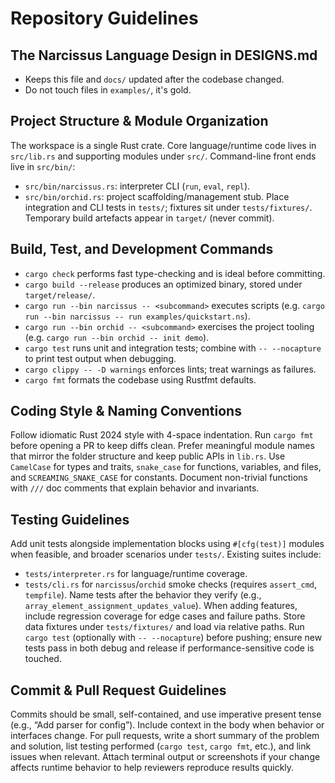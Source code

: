 # Repository Guidelines

## The Narcissus Language Design in DESIGNS.md
- Keeps this file and `docs/` updated after the codebase changed.
- Do not touch files in `examples/`, it's gold.

## Project Structure & Module Organization
The workspace is a single Rust crate. Core language/runtime code lives in `src/lib.rs` and supporting modules under `src/`. Command-line front ends live in `src/bin/`:
- `src/bin/narcissus.rs`: interpreter CLI (`run`, `eval`, `repl`).
- `src/bin/orchid.rs`: project scaffolding/management stub.
Place integration and CLI tests in `tests/`; fixtures sit under `tests/fixtures/`. Temporary build artefacts appear in `target/` (never commit).

## Build, Test, and Development Commands
- `cargo check` performs fast type-checking and is ideal before committing.
- `cargo build --release` produces an optimized binary, stored under `target/release/`.
- `cargo run --bin narcissus -- <subcommand>` executes scripts (e.g. `cargo run --bin narcissus -- run examples/quickstart.ns`).
- `cargo run --bin orchid -- <subcommand>` exercises the project tooling (e.g. `cargo run --bin orchid -- init demo`).
- `cargo test` runs unit and integration tests; combine with `-- --nocapture` to print test output when debugging.
- `cargo clippy -- -D warnings` enforces lints; treat warnings as failures.
- `cargo fmt` formats the codebase using Rustfmt defaults.

## Coding Style & Naming Conventions
Follow idiomatic Rust 2024 style with 4-space indentation. Run `cargo fmt` before opening a PR to keep diffs clean. Prefer meaningful module names that mirror the folder structure and keep public APIs in `lib.rs`. Use `CamelCase` for types and traits, `snake_case` for functions, variables, and files, and `SCREAMING_SNAKE_CASE` for constants. Document non-trivial functions with `///` doc comments that explain behavior and invariants.

## Testing Guidelines
Add unit tests alongside implementation blocks using `#[cfg(test)]` modules when feasible, and broader scenarios under `tests/`. Existing suites include:
- `tests/interpreter.rs` for language/runtime coverage.
- `tests/cli.rs` for `narcissus`/`orchid` smoke checks (requires `assert_cmd`, `tempfile`).
Name tests after the behavior they verify (e.g., `array_element_assignment_updates_value`). When adding features, include regression coverage for edge cases and failure paths. Store data fixtures under `tests/fixtures/` and load via relative paths. Run `cargo test` (optionally with `-- --nocapture`) before pushing; ensure new tests pass in both debug and release if performance-sensitive code is touched.

## Commit & Pull Request Guidelines
Commits should be small, self-contained, and use imperative present tense (e.g., “Add parser for config”). Include context in the body when behavior or interfaces change. For pull requests, write a short summary of the problem and solution, list testing performed (`cargo test`, `cargo fmt`, etc.), and link issues when relevant. Attach terminal output or screenshots if your change affects runtime behavior to help reviewers reproduce results quickly.
